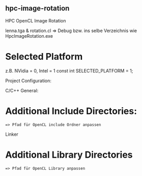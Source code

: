 ## hpc-image-rotation
HPC OpenCL Image Rotation

lenna.tga & rotation.cl => Debug bzw. ins selbe Verzeichnis wie HpcImageRotation.exe

# Selected Platform
  z.B. NVidia = 0, Intel = 1
  const int SELECTED_PLATFORM = 1;

Project Configuration:

C/C++ General:
  # Additional Include Directories:
    => Pfad für OpenCL include Ordner anpassen

Linker
  # Additional Library Directories
    => Pfad für OpenCL Library anpassen

